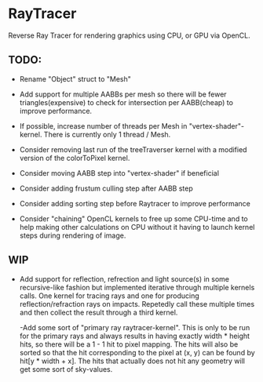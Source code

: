 # RayTracer
Reverse Ray Tracer for rendering graphics using CPU, or GPU via OpenCL.

## TODO:
- Rename "Object" struct to "Mesh"

- Add support for multiple AABBs per mesh so there will be fewer triangles(expensive) to check for intersection per AABB(cheap) to improve performance.

- If possible, increase number of threads per Mesh in "vertex-shader"-kernel. There is currently only 1 thread / Mesh.

- Consider removing last run of the treeTraverser kernel with a modified version of the colorToPixel kernel.

- Consider moving AABB step into "vertex-shader" if beneficial

- Consider adding frustum culling step after AABB step

- Consider adding sorting step before Raytracer to improve performance

- Consider "chaining" OpenCL kernels to free up some CPU-time and to help making other calculations on CPU without it having to launch kernel steps during rendering of image.

## WIP

- Add support for reflection, refrection and light source(s) in some recursive-like fashion but implemented iterative through multiple kernels calls. One kernel for tracing rays and one for producing reflection/refraction rays on impacts. Repetedly call these
 multiple times and then collect the result through a third kernel.

  -Add some sort of "primary ray raytracer-kernel". This is only to be run for the primary rays and always results in having exactly width * height hits, so there will be a 1 - 1 hit to pixel mapping. The hits will also be sorted so that the hit corresponding to the pixel at (x, y) can be found by hit[y * width + x]. The hits that actually does not hit any geometry will get some sort of sky-values.
